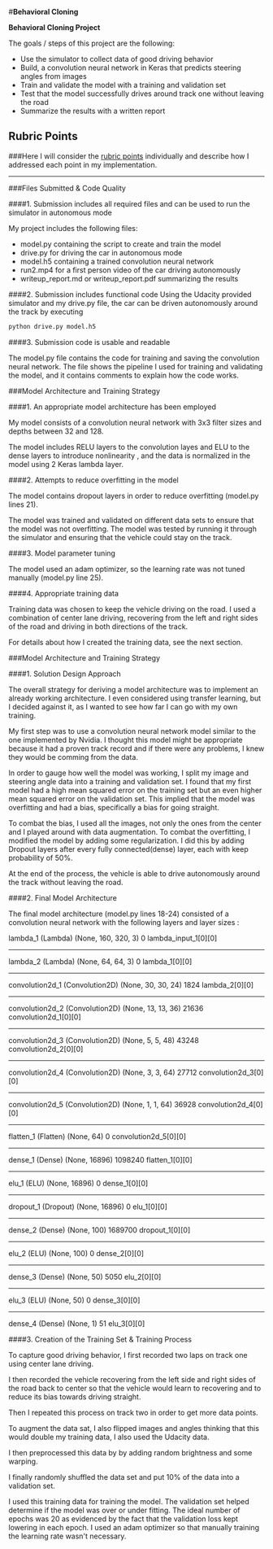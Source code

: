 #**Behavioral Cloning** 

**Behavioral Cloning Project**

The goals / steps of this project are the following:
* Use the simulator to collect data of good driving behavior
* Build, a convolution neural network in Keras that predicts steering angles from images
* Train and validate the model with a training and validation set
* Test that the model successfully drives around track one without leaving the road
* Summarize the results with a written report

## Rubric Points
###Here I will consider the [rubric points](https://review.udacity.com/#!/rubrics/432/view) individually and describe how I addressed each point in my implementation.  

---
###Files Submitted & Code Quality

####1. Submission includes all required files and can be used to run the simulator in autonomous mode

My project includes the following files:
* model.py containing the script to create and train the model
* drive.py for driving the car in autonomous mode
* model.h5 containing a trained convolution neural network 
* run2.mp4 for a first person video of the car driving autonomously
* writeup_report.md or writeup_report.pdf summarizing the results

####2. Submission includes functional code
Using the Udacity provided simulator and my drive.py file, the car can be driven autonomously around the track by executing 
```sh
python drive.py model.h5
```

####3. Submission code is usable and readable

The model.py file contains the code for training and saving the convolution neural network. The file shows the pipeline I used for training and validating the model, and it contains comments to explain how the code works.

###Model Architecture and Training Strategy

####1. An appropriate model architecture has been employed

My model consists of a convolution neural network with 3x3 filter sizes and depths between 32 and 128.

The model includes RELU layers to the convolution layes and ELU to the dense layers to introduce nonlinearity , and the data is normalized in the model using 2 Keras lambda layer. 

####2. Attempts to reduce overfitting in the model

The model contains dropout layers in order to reduce overfitting (model.py lines 21). 

The model was trained and validated on different data sets to ensure that the model was not overfitting.
The model was tested by running it through the simulator and ensuring that the vehicle could stay on the track.

####3. Model parameter tuning

The model used an adam optimizer, so the learning rate was not tuned manually (model.py line 25).

####4. Appropriate training data

Training data was chosen to keep the vehicle driving on the road.
I used a combination of center lane driving, recovering from the left and right sides of the road and driving in both directions of the track.

For details about how I created the training data, see the next section. 

###Model Architecture and Training Strategy

####1. Solution Design Approach

The overall strategy for deriving a model architecture was to implement an already working architecture.
I even considered using transfer learning, but I decided against it, as I wanted to see how far I can go with my own training.

My first step was to use a convolution neural network model similar to the one implemented by Nvidia.
I thought this model might be appropriate because it had a proven track record and if there were any problems,
I knew they would be comming from the data.

In order to gauge how well the model was working, I split my image and steering angle data into a training and validation set. I found that my first model had a high mean squared error on the training set but an even higher mean squared error on the validation set. This implied that the model was overfitting and had a bias, specifically a bias for going straight. 

To combat the bias, I used all the images, not only the ones from the center and I played around with data augmentation.
To combat the overfitting, I modified the model by adding some regularization.
I did this by adding Dropout layers after every fully connected(dense) layer, each with keep probability of 50%.

At the end of the process, the vehicle is able to drive autonomously around the track without leaving the road.

####2. Final Model Architecture

The final model architecture (model.py lines 18-24) consisted of a convolution neural network with the following layers and layer sizes :

lambda_1 (Lambda)                (None, 160, 320, 3)   0           lambda_input_1[0][0]
____________________________________________________________________________________________________
lambda_2 (Lambda)                (None, 64, 64, 3)     0           lambda_1[0][0]
____________________________________________________________________________________________________
convolution2d_1 (Convolution2D)  (None, 30, 30, 24)    1824        lambda_2[0][0]
____________________________________________________________________________________________________
convolution2d_2 (Convolution2D)  (None, 13, 13, 36)    21636       convolution2d_1[0][0]
____________________________________________________________________________________________________
convolution2d_3 (Convolution2D)  (None, 5, 5, 48)      43248       convolution2d_2[0][0]
____________________________________________________________________________________________________
convolution2d_4 (Convolution2D)  (None, 3, 3, 64)      27712       convolution2d_3[0][0]
____________________________________________________________________________________________________
convolution2d_5 (Convolution2D)  (None, 1, 1, 64)      36928       convolution2d_4[0][0]
____________________________________________________________________________________________________
flatten_1 (Flatten)              (None, 64)            0           convolution2d_5[0][0]
____________________________________________________________________________________________________
dense_1 (Dense)                  (None, 16896)         1098240     flatten_1[0][0]
____________________________________________________________________________________________________
elu_1 (ELU)                      (None, 16896)         0           dense_1[0][0]
____________________________________________________________________________________________________
dropout_1 (Dropout)              (None, 16896)         0           elu_1[0][0]
____________________________________________________________________________________________________
dense_2 (Dense)                  (None, 100)           1689700     dropout_1[0][0]
____________________________________________________________________________________________________
elu_2 (ELU)                      (None, 100)           0           dense_2[0][0]
____________________________________________________________________________________________________
dense_3 (Dense)                  (None, 50)            5050        elu_2[0][0]
____________________________________________________________________________________________________
elu_3 (ELU)                      (None, 50)            0           dense_3[0][0]
____________________________________________________________________________________________________
dense_4 (Dense)                  (None, 1)             51          elu_3[0][0]

####3. Creation of the Training Set & Training Process

To capture good driving behavior, I first recorded two laps on track one using center lane driving. 

I then recorded the vehicle recovering from the left side and right sides of the road back to center so that the vehicle would learn to recovering and to reduce its bias towards driving straight.

Then I repeated this process on track two in order to get more data points.

To augment the data sat, I also flipped images and angles thinking that this would double my training data, I also used the Udacity data.

I then preprocessed this data by by adding random brightness and some warping.

I finally randomly shuffled the data set and put 10% of the data into a validation set. 

I used this training data for training the model. The validation set helped determine if the model was over or under fitting. The ideal number of epochs was 20 as evidenced by the fact that the validation loss kept lowering in each epoch.
I used an adam optimizer so that manually training the learning rate wasn't necessary.
